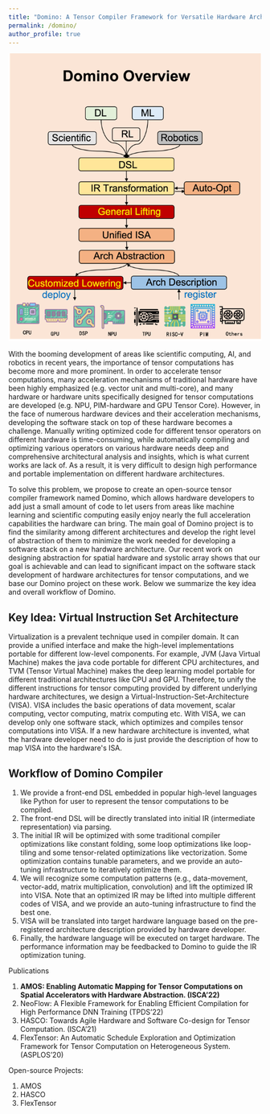 ```yaml
---
title: "Domino: A Tensor Compiler Framework for Versatile Hardware Architectures"
permalink: /domino/
author_profile: true
---
```


![picture](../images/domino.png)

With the booming development of areas like scientific computing, AI, and robotics in recent years, the importance of tensor computations has become more and more prominent. In order to accelerate tensor computations, many acceleration mechanisms of traditional hardware have been highly emphasized (e.g. vector unit and multi-core), and many hardware or hardware units specifically designed for tensor computations are developed (e.g. NPU, PIM-hardware and GPU Tensor Core). However, in the face of numerous hardware devices and their acceleration mechanisms, developing the software stack on top of these hardware becomes a challenge. Manually writing optimized code for different tensor operators on different hardware is time-consuming, while automatically compiling and optimizing various operators on various hardware needs deep and comprehensive architectural analysis and insights, which is what current works are lack of. As a result, it is very difficult to design high performance and portable implementation on different hardware architectures. 

To solve this problem, we propose to create an open-source tensor compiler framework named Domino, which allows hardware developers to add just a small amount of code to let users from areas like machine learning and scientific computing easily enjoy nearly the full acceleration capabilities the hardware can bring.  The main goal of Domino project is to find the similarity among different architectures and develop the right level of abstraction of them to minimize the work needed for developing a software stack on a new hardware architecture. Our recent work on designing abstraction for spatial hardware and systolic array shows that our goal is achievable and can lead to significant impact on the software stack development of hardware architectures for tensor computations, and we base our Domino project on these work. Below we summarize the key idea and overall workflow of Domino.

## Key Idea: Virtual Instruction Set Architecture

Virtualization is a prevalent technique used in compiler domain. It can provide a unified interface and make the high-level implementations portable for different low-level components. For example, JVM (Java Virtual Machine) makes the java code portable for different CPU architectures, and TVM (Tensor Virtual Machine) makes the deep learning model portable for different traditional architectures like CPU and GPU. Therefore, to unify the different instructions for tensor computing provided by different underlying hardware architectures, we design a Virtual-Instruction-Set-Architecture (VISA). VISA includes the basic operations of data movement, scalar computing, vector computing, matrix computing etc. With VISA, we can develop only one software stack, which optimizes and compiles tensor computations into VISA. If a new  hardware architecture is invented, what the hardware developer need to do is just provide the description of how to map VISA into the hardware's ISA.

## Workflow of Domino Compiler

1. We provide a front-end DSL embedded in popular high-level languages like Python for user to represent the tensor computations to be compiled. 
2. The front-end DSL will be directly translated into initial IR (intermediate representation) via parsing. 
3. The initial IR will be optimized with some traditional compiler optimizations like constant folding, some loop optimizations like loop-tiling and some tensor-related optimizations like vectorization. Some optimization contains tunable parameters, and we provide an auto-tuning infrastructure to iteratively optimize them. 
4. We will recognize some computation patterns (e.g., data-movement, vector-add, matrix multiplication, convolution) and lift the optimized IR into VISA. Note that an optimized IR may be lifted into multiple different codes of VISA, and we provide an auto-tuning infrastructure to find the best one. 
5. VISA will be translated into target hardware language based on the pre-registered architecture description provided by hardware developer. 
6. Finally, the hardware language will be executed on target hardware. The performance information may be feedbacked to Domino to guide the IR optimization tuning.


Publications
1.  **AMOS: Enabling Automatic Mapping for Tensor Computations on   Spatial Accelerators with Hardware Abstraction. (ISCA’22)**
2.  NeoFlow: A Flexible Framework for Enabling Efficient Compilation for High Performance DNN Training (TPDS’22)
3.  HASCO: Towards Agile Hardware and Software Co-design for Tensor Computation. (ISCA’21)
4.  FlexTensor: An Automatic Schedule Exploration and Optimization Framework for Tensor Computation on Heterogeneous System. (ASPLOS’20)

Open-source Projects:
1.  AMOS
2.  HASCO
3.  FlexTensor
